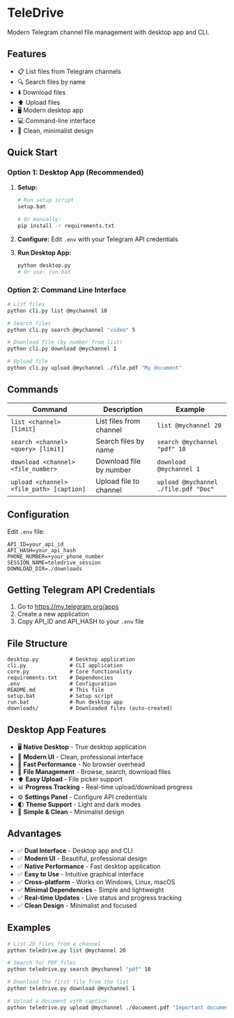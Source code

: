 # TeleDrive

Modern Telegram channel file management with desktop app and CLI.

## Features

- 📋 List files from Telegram channels
- 🔍 Search files by name
- ⬇️ Download files
- ⬆️ Upload files
- 🖥️ Modern desktop app
- 💻 Command-line interface
- 🎨 Clean, minimalist design

## Quick Start

### Option 1: Desktop App (Recommended)

1. **Setup:**
   ```bash
   # Run setup script
   setup.bat

   # Or manually:
   pip install -r requirements.txt
   ```

2. **Configure:**
   Edit `.env` with your Telegram API credentials

3. **Run Desktop App:**
   ```bash
   python desktop.py
   # Or use: run.bat
   ```

### Option 2: Command Line Interface

```bash
# List files
python cli.py list @mychannel 10

# Search files
python cli.py search @mychannel "video" 5

# Download file (by number from list)
python cli.py download @mychannel 1

# Upload file
python cli.py upload @mychannel ./file.pdf "My document"
```

## Commands

| Command | Description | Example |
|---------|-------------|---------|
| `list <channel> [limit]` | List files from channel | `list @mychannel 20` |
| `search <channel> <query> [limit]` | Search files by name | `search @mychannel "pdf" 10` |
| `download <channel> <file_number>` | Download file by number | `download @mychannel 1` |
| `upload <channel> <file_path> [caption]` | Upload file to channel | `upload @mychannel ./file.pdf "Doc"` |

## Configuration

Edit `.env` file:

```env
API_ID=your_api_id
API_HASH=your_api_hash
PHONE_NUMBER=+your_phone_number
SESSION_NAME=teledrive_session
DOWNLOAD_DIR=./downloads
```

## Getting Telegram API Credentials

1. Go to https://my.telegram.org/apps
2. Create a new application
3. Copy API_ID and API_HASH to your `.env` file

## File Structure

```
desktop.py          # Desktop application
cli.py              # CLI application
core.py             # Core functionality
requirements.txt    # Dependencies
.env                # Configuration
README.md           # This file
setup.bat           # Setup script
run.bat             # Run desktop app
downloads/          # Downloaded files (auto-created)
```

## Desktop App Features

- 🖥️ **Native Desktop** - True desktop application
- 🎨 **Modern UI** - Clean, professional interface
- 🚀 **Fast Performance** - No browser overhead
- 📁 **File Management** - Browse, search, download files
- ⬆️ **Easy Upload** - File picker support
- 📊 **Progress Tracking** - Real-time upload/download progress
- ⚙️ **Settings Panel** - Configure API credentials
- 🌓 **Theme Support** - Light and dark modes
- 💾 **Simple & Clean** - Minimalist design

## Advantages

- ✅ **Dual Interface** - Desktop app and CLI
- ✅ **Modern UI** - Beautiful, professional design
- ✅ **Native Performance** - Fast desktop application
- ✅ **Easy to Use** - Intuitive graphical interface
- ✅ **Cross-platform** - Works on Windows, Linux, macOS
- ✅ **Minimal Dependencies** - Simple and lightweight
- ✅ **Real-time Updates** - Live status and progress tracking
- ✅ **Clean Design** - Minimalist and focused

## Examples

```bash
# List 20 files from a channel
python teledrive.py list @mychannel 20

# Search for PDF files
python teledrive.py search @mychannel "pdf" 10

# Download the first file from the list
python teledrive.py download @mychannel 1

# Upload a document with caption
python teledrive.py upload @mychannel ./document.pdf "Important document"
```
